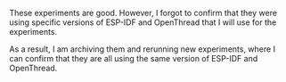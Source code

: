 These experiments are good. However, I forgot to confirm that they were
using specific versions of ESP-IDF and OpenThread that I will use for the experiments.

As a result, I am archiving them and rerunning new experiments, where I can
confirm that they are all using the same version of ESP-IDF and OpenThread.